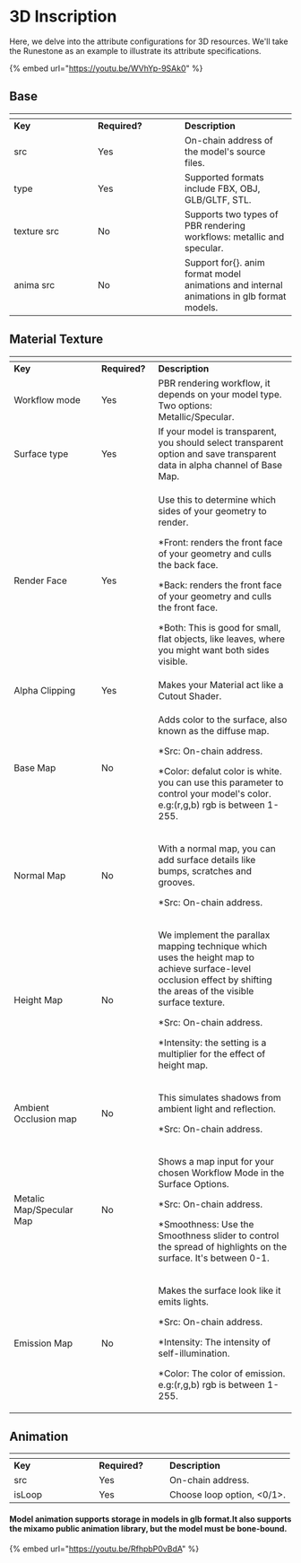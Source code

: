# 3D Inscription

Here, we delve into the attribute configurations for 3D resources. We'll take the Runestone as an example to illustrate its attribute specifications.

{% embed url="https://youtu.be/WVhYp-9SAk0" %}

## Base

<table data-header-hidden><thead><tr><th width="134"></th><th width="139"></th><th></th></tr></thead><tbody><tr><td><strong>Key</strong></td><td><strong>Required?</strong></td><td><strong>Description</strong></td></tr><tr><td>src</td><td>Yes</td><td>On-chain address of the model's source files.</td></tr><tr><td>type</td><td>Yes</td><td>Supported formats include FBX, OBJ, GLB/GLTF, STL. </td></tr><tr><td>texture src</td><td>No</td><td>Supports two types of PBR rendering workflows: metallic and specular. </td></tr><tr><td>anima src</td><td>No</td><td>Support for{}. anim format model animations and internal animations in glb format models.</td></tr></tbody></table>

## Material Texture

<table data-header-hidden><thead><tr><th width="259"></th><th width="109"></th><th width="558"></th></tr></thead><tbody><tr><td><strong>Key</strong></td><td><strong>Required?</strong></td><td><strong>Description</strong></td></tr><tr><td>Workflow mode</td><td>Yes</td><td>PBR rendering workflow, it depends on your model type. Two options: Metallic/Specular. </td></tr><tr><td>Surface type</td><td>Yes</td><td>If your model is transparent, you should select transparent option and save transparent data in alpha channel of Base Map. </td></tr><tr><td>Render Face</td><td>Yes</td><td><p>Use this to determine which sides of your geometry to render. </p><p>*Front: renders the front face of your geometry and culls the back face. </p><p>*Back: renders the front face of your geometry and culls the front face. </p><p>*Both: This is good for small, flat objects, like leaves, where you might want both sides visible.</p></td></tr><tr><td>Alpha Clipping</td><td>Yes</td><td>Makes your Material act like a Cutout Shader. </td></tr><tr><td>Base Map</td><td>No</td><td><p>Adds color to the surface, also known as the diffuse map. </p><p>*Src: On-chain address. </p><p>*Color: defalut color is white. you can use this parameter to control your model's color. e.g:(r,g,b) rgb is between 1-255.</p></td></tr><tr><td>Normal Map</td><td>No</td><td><p>With a normal map, you can add surface details like bumps, scratches and grooves. </p><p>*Src: On-chain address.</p></td></tr><tr><td>Height Map</td><td>No</td><td><p>We implement the parallax mapping technique which uses the height map to achieve surface-level occlusion effect by shifting the areas of the visible surface texture.</p><p>*Src: On-chain address. </p><p>*Intensity: the setting is a multiplier for the effect of height map. </p></td></tr><tr><td>Ambient Occlusion map</td><td>No</td><td><p>This simulates shadows from ambient light and reflection.</p><p>*Src: On-chain address.</p></td></tr><tr><td>Metalic Map/Specular Map</td><td>No</td><td><p>Shows a map input for your chosen Workflow Mode in the Surface Options. </p><p>*Src: On-chain address. </p><p>*Smoothness: Use the Smoothness slider to control the spread of highlights on the surface. It's between 0-1.</p></td></tr><tr><td>Emission Map</td><td>No</td><td><p>Makes the surface look like it emits lights.</p><p>*Src: On-chain address.</p><p>*Intensity: The intensity of self-illumination.</p><p>*Color: The color of emission. e.g:(r,g,b) rgb is between 1-255.</p></td></tr></tbody></table>

## Animation

<table data-header-hidden><thead><tr><th width="136"></th><th width="110"></th><th></th></tr></thead><tbody><tr><td><strong>Key</strong></td><td><strong>Required?</strong></td><td><strong>Description</strong></td></tr><tr><td>src</td><td>Yes</td><td>On-chain address.</td></tr><tr><td>isLoop</td><td>Yes</td><td>Choose loop option, &#x3C;0/1>.</td></tr></tbody></table>

#### Model animation supports storage in models in glb format.It also supports the mixamo public animation library, but the model must be bone-bound.

{% embed url="https://youtu.be/RfhpbP0vBdA" %}
